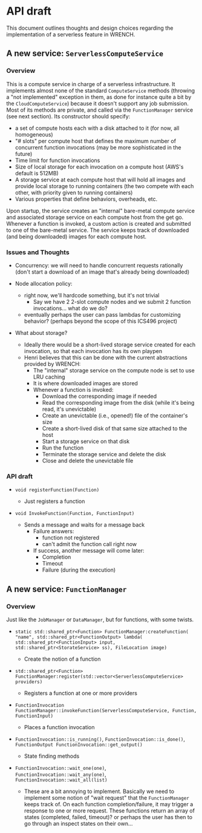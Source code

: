 # API draft

This document outlines thoughts and design choices regarding the implementation
of a serverless feature in WRENCH.

## A new service: `ServerlessComputeService`

### Overview

This is a compute service in charge of a serverless infrastructure. It
implements almost none of the standard `ComputeService` methods (throwing a
"not implemented" exception in them, as done for instance quite a bit by
the `CloudComputeService`) because it doesn't support any job submission.
Most of its methods are private, and called via the `FunctionManager`
service (see next section).  Its constructor should specify:
  - a set of compute hosts each with a disk attached to it (for now, all homogeneous)
  - "# slots" per compute host that defines the maximum number of concurrent function invocations (may be more sophisticated in the future)
  - Time limit for function invocations
  - Size of local storage for each invocation on a compute host (AWS's default is 512MB)
  - A storage service at each compute host that will hold all images and provide local storage to running containers (the two compete with each other, with priority given to running containers)
  - Various properties that define behaviors, overheads, etc.

Upon startup, the service creates an "internal" bare-metal compute service and associated storage service on each compute host from the get go. Whenever a function is invoked, a custom action is created and submitted to one of the bare-metal service. The service keeps track of downloaded (and being downloaded) images for each compute host. 

### Issues and Thoughts

  - Concurrency: we will need to handle concurrent requests rationally (don't start a download of an image that's already being downloaded)

  - Node allocation policy: 
    - right now, we'll hardcode something, but it's not trivial
      - Say we have 2 2-slot compute nodes and we submit 2 function invocations... what do we do? 
    - eventually perhaps the user can pass lambdas for customizing behavior? (perhaps beyond the scope of this ICS496 project)

  - What about storage?
    - Ideally there would be a short-lived storage service created for each invocation, so that each invocation has its own playpen
    - Henri believes that this can be done with the current abstractions provided by WRENCH:
      - The "internal" storage service on the compute node is set to use LRU caching
      - It is where downloaded images are stored
      - Whenever a function is invoked: 
        - Download the corresponding image if needed
        - Read the corresponding image from the disk (while it's being read, it's unevictable)
        - Create an unevictable (i.e., opened!) file of the container's size
        - Create a short-lived disk of that same size attached to the host
        - Start a storage service on that disk
        - Run the function
        - Terminate the storage service and delete the disk
        - Close and delete the unevictable file


### API draft

  - `void registerFunction(Function)`
    - Just registers a function

  - `void InvokeFunction(Function, FunctionInput)`
    - Sends a message and waits for a message back
      - Failure answers:
		- function not registered
		- can't admit the function call right now
	  - If success, another message will come later:
		- Completion
		- Timeout
		- Failure (during the execution)


## A new service: `FunctionManager`

### Overview

Just like the `JobManager` or `DataManager`, but for functions, with some twists. 

  - `static std::shared_ptr<Function> FunctionManager:createFunction( "name", std::shared_ptr<FunctionOutput> lambda( std::shared_ptr<FunctionInput> input, std::shared_ptr<StorateService> ss), FileLocation image)`
    - Create the notion of a function

  - `std::shared_ptr<Function> FunctionManager:register(std::vector<ServerlessComputeService> providers)`
    - Registers a function at one or more providers

  - `FunctionInvocation FunctionManager::invokeFunction(ServerlessComputeService, Function, FunctionInput)` 
    - Places a function invocation

  - `FunctionInvocation::is_running()`, `FunctionInvocation::is_done()`, `FunctionOutput FunctionInvocation::get_output()`
    - State finding methods

  - `FunctionInvocation::wait_one(one)`, `FunctionInvocation::wait_any(one)`, `FunctionInvocation::wait_all(list)`
    - These are a bit annoying to implement.  Basically we need to implement some notion of "wait request" that the `FunctionManager` keeps track of. On each function completion/failure, it may trigger a response to one or more request.  These functions return an array of states (completed, failed, timeout)? or perhaps the user has then to go through an inspect states on their own...

	

		


